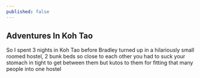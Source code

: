 ```yaml
---
published: false
---
```


## Adventures In Koh Tao

So I spent 3 nights in Koh Tao before Bradley turned up in a hilariously small roomed hostel, 2 bunk beds so close to each other you had to suck your stomach in tight to get between them but kutos to them for fitting that many people into one hostel